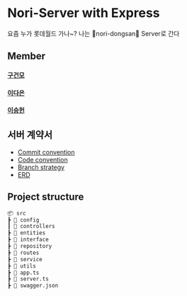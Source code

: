 # Nori-Server with Express
요즘 누가 롯데월드 가나~? 나는 💚nori-dongsan💚 Server로 간다

## Member

#### [구건모](https://github.com/gunom)

#### [이다은](https://github.com/dannaward)

#### [이승헌](https://github.com/lsh328328)

## 서버 계약서

* [Commit convention]()
* [Code convention]()
* [Branch strategy]()
* [ERD]()

## Project structure

```markdown
📦 src
┣ 📂 config
┃ 📂 controllers
┣ 📂 entities
┣ 📂 interface
┣ 📂 repository
┣ 📂 routes
┣ 📂 service
┣ 📂 utils
┣ 📜 app.ts
┣ 📜 server.ts
┣ 📜 swagger.json
```
